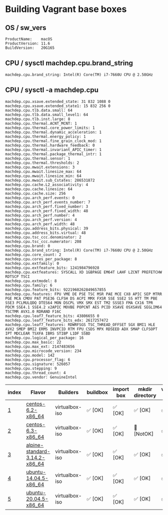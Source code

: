 # Building Vagrant base boxes

## OS / sw_vers

```
ProductName:	macOS
ProductVersion:	11.6
BuildVersion:	20G165
```

## CPU / sysctl machdep.cpu.brand_string

```
machdep.cpu.brand_string: Intel(R) Core(TM) i7-7660U CPU @ 2.50GHz
```

## CPU / sysctl -a machdep.cpu

```
machdep.cpu.xsave.extended_state: 31 832 1088 0
machdep.cpu.xsave.extended_state1: 15 832 256 0
machdep.cpu.tlb.data.small: 64
machdep.cpu.tlb.data.small_level1: 64
machdep.cpu.tlb.inst.large: 8
machdep.cpu.thermal.ACNT_MCNT: 1
machdep.cpu.thermal.core_power_limits: 1
machdep.cpu.thermal.dynamic_acceleration: 1
machdep.cpu.thermal.energy_policy: 1
machdep.cpu.thermal.fine_grain_clock_mod: 1
machdep.cpu.thermal.hardware_feedback: 0
machdep.cpu.thermal.invariant_APIC_timer: 1
machdep.cpu.thermal.package_thermal_intr: 1
machdep.cpu.thermal.sensor: 1
machdep.cpu.thermal.thresholds: 2
machdep.cpu.mwait.extensions: 3
machdep.cpu.mwait.linesize_max: 64
machdep.cpu.mwait.linesize_min: 64
machdep.cpu.mwait.sub_Cstates: 286531872
machdep.cpu.cache.L2_associativity: 4
machdep.cpu.cache.linesize: 64
machdep.cpu.cache.size: 256
machdep.cpu.arch_perf.events: 0
machdep.cpu.arch_perf.events_number: 7
machdep.cpu.arch_perf.fixed_number: 3
machdep.cpu.arch_perf.fixed_width: 48
machdep.cpu.arch_perf.number: 4
machdep.cpu.arch_perf.version: 4
machdep.cpu.arch_perf.width: 48
machdep.cpu.address_bits.physical: 39
machdep.cpu.address_bits.virtual: 48
machdep.cpu.tsc_ccc.denominator: 2
machdep.cpu.tsc_ccc.numerator: 208
machdep.cpu.brand: 0
machdep.cpu.brand_string: Intel(R) Core(TM) i7-7660U CPU @ 2.50GHz
machdep.cpu.core_count: 2
machdep.cpu.cores_per_package: 8
machdep.cpu.extfamily: 0
machdep.cpu.extfeature_bits: 1241984796928
machdep.cpu.extfeatures: SYSCALL XD 1GBPAGE EM64T LAHF LZCNT PREFETCHW RDTSCP TSCI
machdep.cpu.extmodel: 8
machdep.cpu.family: 6
machdep.cpu.feature_bits: 9221960262849657855
machdep.cpu.features: FPU VME DE PSE TSC MSR PAE MCE CX8 APIC SEP MTRR PGE MCA CMOV PAT PSE36 CLFSH DS ACPI MMX FXSR SSE SSE2 SS HTT TM PBE SSE3 PCLMULQDQ DTES64 MON DSCPL VMX SMX EST TM2 SSSE3 FMA CX16 TPR PDCM SSE4.1 SSE4.2 x2APIC MOVBE POPCNT AES PCID XSAVE OSXSAVE SEGLIM64 TSCTMR AVX1.0 RDRAND F16C
machdep.cpu.leaf7_feature_bits: 43806655 0
machdep.cpu.leaf7_feature_bits_edx: 2617257472
machdep.cpu.leaf7_features: RDWRFSGS TSC_THREAD_OFFSET SGX BMI1 HLE AVX2 SMEP BMI2 ERMS INVPCID RTM FPU_CSDS MPX RDSEED ADX SMAP CLFSOPT IPT MDCLEAR TSXFA IBRS STIBP L1DF SSBD
machdep.cpu.logical_per_package: 16
machdep.cpu.max_basic: 22
machdep.cpu.max_ext: 2147483656
machdep.cpu.microcode_version: 234
machdep.cpu.model: 142
machdep.cpu.processor_flag: 6
machdep.cpu.signature: 526057
machdep.cpu.stepping: 9
machdep.cpu.thread_count: 4
machdep.cpu.vendor: GenuineIntel
```

| index | Flavor | Builders | buildbox | import box | mkdir directory | vagrant init | problem |
| ----- | ------ | -------- | -------- | -----------| --------------- | -------------| ------- |
| [1](centos-6.2-x86_64/build.txt) | [centos-6.2-x86_64](centos-6.2-x86_64) | virtualbox-iso | ✅  [OK] | ✅ [OK]| ✅ [OK] | ✅ [OK]| |
| [2](centos-6.3-x86_64/build.txt) | [centos-6.3-x86_64](centos-6.3-x86_64) | virtualbox-iso | ✅  [OK]| ✅ [OK]| 💩 [NotOK] | ✅ [OK] | [❗ [detail] ](centos-6.3-x86_64/problem.md) |
| [3](alpine-standard-3.14.2-x86_64/build.txt) | [alpine-standard-3.14.2-x86_64](alpine-standard-3.14.2-x86_64) | virtualbox-iso | ✅ [OK]| ✅ [OK] | ✅  [OK] | ✅  [OK]| |
| [4](ubuntu-14.04.5-x86_64/build.txt) | [ubuntu-14.04.5-x86_64](ubuntu-14.04.5-x86_64) | virtualbox-iso | ✅  [OK]| ✅  [OK]| ✅  [OK] | ✅ [OK] | |
| [5](ubuntu-20.04.5-x86_64/build.txt) | [ubuntu-20.04.5-x86_64](ubuntu-20.04.5-x86_64) | virtualbox-iso | ✅  [OK]| ✅  [OK]| ✅  [OK] | ✅ [OK] | |